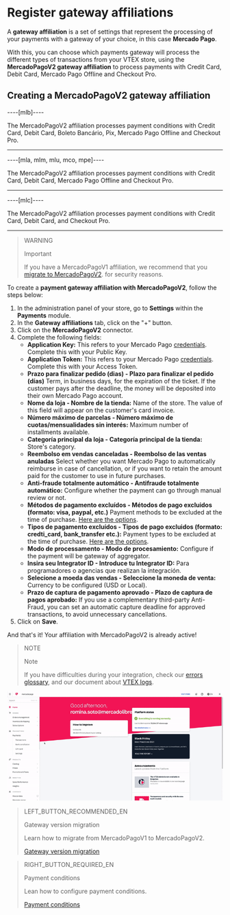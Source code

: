# Register gateway affiliations

A **gateway affiliation** is a set of settings that represent the processing of your payments with a gateway of your choice, in this case **Mercado Pago**. 

With this, you can choose which payments gateway will process the different types of transactions from your VTEX store, using the **MercadoPagoV2 gateway affiliation** to process payments with Credit Card, Debit Card, Mercado Pago Offline and Checkout Pro.

## Creating a MercadoPagoV2 gateway affiliation

----[mlb]----

The MercadoPagoV2 affiliation processes payment conditions with Credit Card, Debit Card, Boleto Bancário, Pix, Mercado Pago Offline and Checkout Pro.

------------

----[mla, mlm, mlu, mco, mpe]----

The MercadoPagoV2 affiliation processes payment conditions with Credit Card, Debit Card, Mercado Pago Offline and Checkout Pro.

------------

----[mlc]----

The MercadoPagoV2 affiliation processes payment conditions with Credit Card, Debit Card, and Checkout Pro.

------------

> WARNING
>
> Important
>
> If you have a MercadoPagoV1 affiliation, we recommend that you [migrate to MercadoPagoV2](https://www.mercadopago[FAKER][URL][DOMAIN]/developers/en/guides/plugins/unofficial/vtex/mp1-mp2-migration). for security reasons.

To create a **payment gateway affiliation with MercadoPagoV2**, follow the steps below:

1. In the administration panel of your store, go to **Settings** within the **Payments** module.
2. In the **Gateway affiliations** tab, click on the "+" button.
3. Click on the **MercadoPagoV2** connector.
4. Complete the following fields: 
   * **Application Key:** This refers to your Mercado Pago [credentials](https://www.mercadopago[FAKER][URL][DOMAIN]/developers/en/guides/resources/credentials). Complete this with your Public Key.
   * **Application Token:** This refers to your Mercado Pago [credentials](https://www.mercadopago[FAKER][URL][DOMAIN]/developers/en/guides/resources/credentials). Complete this with your Access Token.
   * **Prazo para finalizar pedido (dias) - Plazo para finalizar el pedido (días)** Term, in business days, for the expiration of the ticket. If the customer pays after the deadline, the money will be deposited into their own Mercado Pago account.
   * **Nome da loja - Nombre de la tienda:** Name of the store. The value of this field will appear on the customer's card invoice.
   * **Número máximo de parcelas - Número máximo de cuotas/mensualidades sin interés:** Maximum number of installments available.
   * **Categoría principal da loja - Categoría principal de la tienda:** Store's category.
   * **Reembolso em vendas canceladas - Reembolso de las ventas anuladas** Select whether you want Mercado Pago to automatically reimburse in case of cancellation, or if you want to retain the amount paid for the customer to use in future purchases.
   * **Anti-fraude totalmente automático - Antifraude totalmente automático:** Configure whether the payment can go through manual review or not.
   * **Métodos de pagamento excluídos - Métodos de pago excluidos (formato: visa, paypal, etc.)** Payment methods to be excluded at the time of purchase. [Here are the options](https://www.mercadopago[FAKER][URL][DOMAIN]/developers/en/guides/plugins/unofficial/vtex/payment-methods).
   * **Tipos de pagamento excluídos - Tipos de pago excluidos (formato: credti_card, bank_transfer etc.):** Payment types to be excluded at the time of purchase. [Here are the options](https://www.mercadopago[FAKER][URL][DOMAIN]/developers/en/guides/plugins/unofficial/vtex/payment-methods).
   * **Modo de processamento - Modo de procesamiento:** Configure if the payment will be gateway of aggregator.
   * **Insira seu Integrator ID - Introduce tu Integrator ID:** Para programadores o agencias que realizan la integración.
   * **Selecione a moeda das vendas - Seleccione la moneda de venta:** Currency to be configured (USD or Local).
   * **Prazo de captura de pagamento aprovado -  Plazo de captura de pagos aprobado:** If you use a complementary third-party Anti-Fraud, you can set an automatic capture deadline for approved transactions, to avoid unnecessary cancellations.
5. Click on **Save**.

And that's it! Your affiliation with MercadoPagoV2 is already active!

> NOTE
>
> Note
> 
> If you have difficulties during your integration, check our [errors glossary](https://www.mercadopago[FAKER][URL][DOMAIN]/developers/en/guides/plugins/unofficial/vtex/common-errors), and our document about [VTEX logs](https://www.mercadopago[FAKER][URL][DOMAIN]/developers/en/guides/plugins/unofficial/vtex/logs).

![Creating a MercadoPagoV2 gateway affiliation](/images/vtex/affiliationV2-en.gif)

> LEFT_BUTTON_RECOMMENDED_EN
>
> Gateway version migration
>
> Learn how to migrate from MercadoPagoV1 to MercadoPagoV2.
>
> [Gateway version migration](https://www.mercadopago[FAKER][URL][DOMAIN]/developers/en/guides/plugins/unofficial/vtex/mp1-mp2-migration)

> RIGHT_BUTTON_REQUIRED_EN
>
> Payment conditions
>
> Lean how to configure payment conditions.
>
> [Payment conditions](https://www.mercadopago[FAKER][URL][DOMAIN]/developers/en/guides/plugins/unofficial/vtex/configure-payment-conditions)
